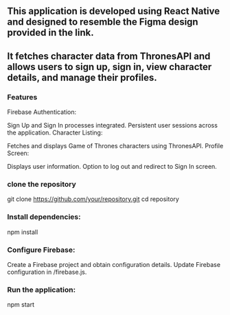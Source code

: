 ## This application is developed using React Native and designed to resemble the Figma design provided in the link. 
## It fetches character data from ThronesAPI and allows users to sign up, sign in, view character details, and manage their profiles.

### Features
Firebase Authentication:

Sign Up and Sign In processes integrated.
Persistent user sessions across the application.
Character Listing:

Fetches and displays Game of Thrones characters using ThronesAPI.
Profile Screen:

Displays user information.
Option to log out and redirect to Sign In screen.


### clone the repository
git clone https://github.com/your/repository.git
cd repository

### Install dependencies:

npm install

### Configure Firebase:

Create a Firebase project and obtain configuration details.
Update Firebase configuration in /firebase.js.

### Run the application:

npm start


